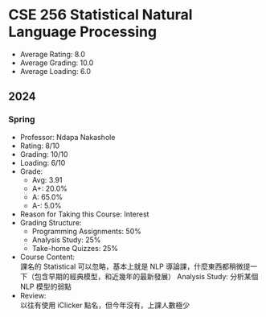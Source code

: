 # CSE 256 Statistical Natural Language Processing
- Average Rating: 8.0
- Average Grading: 10.0
- Average Loading: 6.0
## 2024
### Spring
- Professor: Ndapa Nakashole
- Rating: 8/10
- Grading: 10/10
- Loading: 6/10
- Grade:
  - Avg: 3.91
  - A+: 20.0%
  - A: 65.0%
  - A-: 5.0%
- Reason for Taking this Course: Interest
- Grading Structure:
  - Programming Assignments: 50%
  -  Analysis Study: 25%
  -  Take-home Quizzes: 25%
- Course Content:  
課名的 Statistical 可以忽略，基本上就是 NLP 導論課，什麼東西都稍微提一下（包含早期的經典模型，和近幾年的最新發展）
Analysis Study: 分析某個 NLP 模型的弱點
- Review:  
以往有使用 iClicker 點名，但今年沒有，上課人數極少
